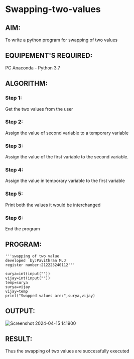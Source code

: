 # Swapping-two-values
## AIM:
To write a python program for swapping of two values
## EQUIPEMENT'S REQUIRED: 
PC
Anaconda - Python 3.7
## ALGORITHM: 
### Step 1:
Get the two values from the user
### Step 2: 
Assign the value of second variable to a temporary variable 
### Step 3: 
Assign the value of the first variable to the second variable.
### Step 4:  
Assign the value in temporary variable to the first variable
### Step 5: 
Print both the values it would be interchanged
### Step 6: 
End the program
## PROGRAM:
```
'''swapping of two value 
developed  by:Pavithran M.J
register number:212223240112'''

surya=int(input(""))
vijay=int(input(""))
temp=surya
surya=vijay
vijay=temp
print("Swapped values are:",surya,vijay)
```
## OUTPUT:
![Screenshot 2024-04-15 141900](https://github.com/Pavithranmurugan13/Swapping-two-values/assets/163802201/15701b52-99b7-4078-9c5b-59a08fdff0a8)



## RESULT:
Thus the swapping of two values are successfully executed




